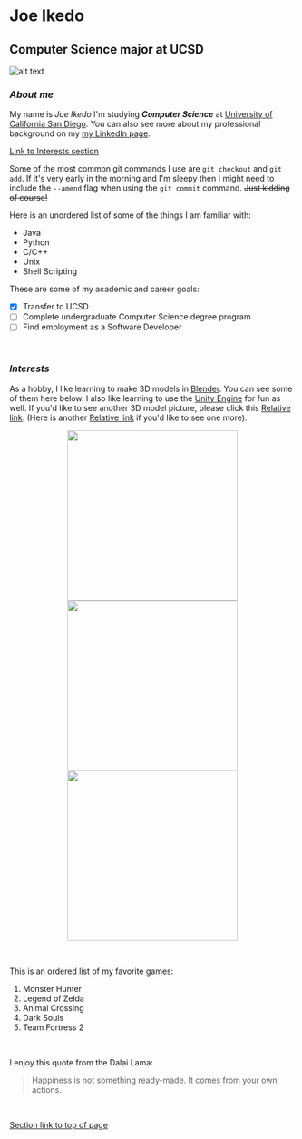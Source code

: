 # Joe Ikedo
## Computer Science major at UCSD

![alt text](https://i.imgur.com/n9z7YkR.jpg "Joe Ikedo")
### *About me*
My name is *Joe Ikedo* I'm studying ***Computer Science*** at [University of California San Diego](https://ucsd.edu/). You can also see more about my professional background on my [my LinkedIn page](https://www.linkedin.com/in/joe-ikedo/).

[Link to Interests section](#interests)


Some of the most common git commands I use are `git checkout` and `git add`. If it's very early in the morning and I'm sleepy then I might need to include the `--amend` flag when using the `git commit` command. ~~Just kidding of course!~~ 

Here is an unordered list of some of the things I am familiar with:
- Java
- Python
- C/C++
- Unix
- Shell Scripting

These are some of my academic and career goals:
- [x] Transfer to UCSD
- [ ] Complete undergraduate Computer Science degree program
- [ ] Find employment as a Software Developer

<br>


### *Interests*
As a hobby, I like learning to make 3D models in [Blender](https://en.wikipedia.org/wiki/Blender_(software)). You can see some of them here below. I also like learning to use the [Unity Engine](https://unity.com/) for fun as well. If you'd like to see another 3D model picture, please click this [Relative link](screenshots/Personal-screenshots/Weapons.png). (Here is another [Relative link](screenshots/Personal-screenshots/Potions.png) if you'd like to see one more).

<p align="middle">
  <img src="https://i.imgur.com/Mj91I32.png" width="300" />
  <img src="https://i.imgur.com/w2ESOC4.png" width="300" /> 
  <img src="https://i.imgur.com/POrZAfs.jpg" width="300" />
</p>

<br>

This is an ordered list of my favorite games:
1. Monster Hunter
2. Legend of Zelda
3. Animal Crossing
4. Dark Souls
5. Team Fortress 2

<br>

I enjoy this quote from the Dalai Lama:
> Happiness is not something ready-made. It comes from your own actions. 


<br>

[Section link to top of page](#joe-ikedo)

